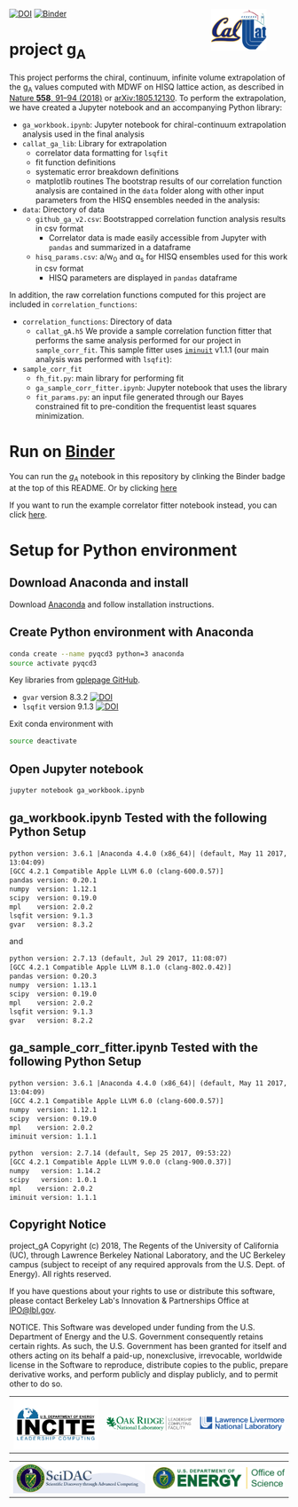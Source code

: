 <figure style="float:right">
    <img
    src="./data/callat_logo.png"
    width="100"
    alt="CalLat logo"
    align="right"
    /img>
</figure>

[![DOI](https://zenodo.org/badge/DOI/10.5281/zenodo.1241374.svg)](https://doi.org/10.5281/zenodo.1241374)
[![Binder](https://mybinder.org/badge_logo.svg)](https://mybinder.org/v2/gh/callat-qcd/project_gA/master?filepath=ga_workbook.ipynb)


# project g<sub>A</sub>

This project performs the chiral, continuum, infinite volume extrapolation of the g<sub>A</sub> values computed with MDWF on HISQ lattice action, as described in [Nature **558**, 91–94 (2018)](https://www.nature.com/articles/s41586-018-0161-8) or [arXiv:1805.12130](https://arxiv.org/abs/1805.12130).  To perform the extrapolation, we have created a Jupyter notebook and an accompanying Python library:
* `ga_workbook.ipynb`: Jupyter notebook for chiral-continuum extrapolation analysis used in the final analysis
* `callat_ga_lib`: Library for extrapolation
  * correlator data formatting for `lsqfit`
  * fit function definitions
  * systematic error breakdown definitions
  * matplotlib routines
The bootstrap results of our correlation function analysis are contained in the `data` folder along with other input parameters from the HISQ ensembles needed in the analysis:
* `data`: Directory of data
  * `github_ga_v2.csv`: Bootstrapped correlation function analysis results in csv format
    * Correlator data is made easily accessible from Jupyter with `pandas` and summarized in a dataframe
  * `hisq_params.csv`: a/w<sub>0</sub> and α<sub>s</sub> for HISQ ensembles used for this work in csv format
    * HISQ parameters are displayed in `pandas` dataframe

In addition, the raw correlation functions computed for this project are included in `correlation_functions`:
* `correlation_functions`: Directory of data
  * `callat_gA.h5`
We provide a sample correlation function fitter that performs the same analysis performed for our project in `sample_corr_fit`.  This sample fitter uses [`iminuit`](https://iminuit.readthedocs.io/en/latest/) v1.1.1 (our main analysis was performed with `lsqfit`):
* `sample_corr_fit`
  * `fh_fit.py`: main library for performing fit
  * `ga_sample_corr_fitter.ipynb`: Jupyter notebook that uses the library
  * `fit_params.py`: an input file generated through our Bayes constrained fit to pre-condition the frequentist least squares minimization.

# Run on [Binder](https://mybinder.org/)

You can run the $g_A$ notebook in this repository by clinking the Binder badge at the top of this README.
Or by clicking [here](https://mybinder.org/v2/gh/callat-qcd/project_gA/master?filepath=ga_workbook.ipynb)

If you want to run the example correlator fitter notebook instead, you can click [here](https://mybinder.org/v2/gh/callat-qcd/project_gA/master?filepath=sample_corr_fit%2Fga_sample_corr_fitter.ipynb).
  
# Setup for Python environment
## Download Anaconda and install
Download [Anaconda](https://www.continuum.io/downloads) and follow installation instructions.

## Create Python environment with Anaconda
```bash
conda create --name pyqcd3 python=3 anaconda
source activate pyqcd3
```

Key libraries from [gplepage GitHub](https://github.com/gplepage).
* `gvar` version 8.3.2 [![DOI](https://zenodo.org/badge/DOI/10.5281/zenodo.816304.svg)](https://doi.org/10.5281/zenodo.816304)
* `lsqfit` version 9.1.3 [![DOI](https://zenodo.org/badge/DOI/10.5281/zenodo.494988.svg)](https://doi.org/10.5281/zenodo.494988)

Exit conda environment with
```bash
source deactivate
```

## Open Jupyter notebook
```bash
jupyter notebook ga_workbook.ipynb
```

## ga_workbook.ipynb Tested with the following Python Setup
```
python version: 3.6.1 |Anaconda 4.4.0 (x86_64)| (default, May 11 2017, 13:04:09)
[GCC 4.2.1 Compatible Apple LLVM 6.0 (clang-600.0.57)]
pandas version: 0.20.1
numpy  version: 1.12.1
scipy  version: 0.19.0
mpl    version: 2.0.2
lsqfit version: 9.1.3
gvar   version: 8.3.2
```

and

```
python version: 2.7.13 (default, Jul 29 2017, 11:08:07)
[GCC 4.2.1 Compatible Apple LLVM 8.1.0 (clang-802.0.42)]
pandas version: 0.20.3
numpy  version: 1.13.1
scipy  version: 0.19.0
mpl    version: 2.0.2
lsqfit version: 9.1.3
gvar   version: 8.2.2
```

## ga_sample_corr_fitter.ipynb Tested with the following Python Setup
```
python version: 3.6.1 |Anaconda 4.4.0 (x86_64)| (default, May 11 2017, 13:04:09)
[GCC 4.2.1 Compatible Apple LLVM 6.0 (clang-600.0.57)]
numpy  version: 1.12.1
scipy  version: 0.19.0
mpl    version: 2.0.2
iminuit version: 1.1.1
```

```
python  version: 2.7.14 (default, Sep 25 2017, 09:53:22)
[GCC 4.2.1 Compatible Apple LLVM 9.0.0 (clang-900.0.37)]
numpy   version: 1.14.2
scipy   version: 1.0.1
mpl    version: 2.0.2
iminuit version: 1.1.1
```



## Copyright Notice

project_gA Copyright (c) 2018, The Regents of the University of California (UC), through Lawrence Berkeley National Laboratory, and the UC Berkeley campus (subject to receipt of any required approvals from the U.S. Dept. of Energy). All rights reserved.

If you have questions about your rights to use or distribute this software, please contact Berkeley Lab's Innovation & Partnerships Office at  IPO@lbl.gov.

NOTICE.  This Software was developed under funding from the U.S. Department of Energy and the U.S. Government consequently retains certain rights.  As such, the U.S. Government has been granted for itself and others acting on its behalf a paid-up, nonexclusive, irrevocable, worldwide license in the Software to reproduce, distribute copies to the public, prepare derivative works, and perform publicly and display publicly, and to permit other to do so.

| | | |
|:---:|:---:|:---:|
| [<img src='./data/incite_logo.png' width='275'/>](http://www.doeleadershipcomputing.org/)  | [<img src='./data/olcf_logo.png' width='275'/>](https://www.olcf.ornl.gov/) | [<img src='./data/llnl_logo.png' width='275' />](https://hpc.llnl.gov/) |

| | |
|:---:|:---:|
| [<img src='./data/scidac_logo.png' width='416.5' />](http://www.scidac.gov/) | [<img src='./data/doe_oos_highres.jpg' width='416.5'/>](https://science.energy.gov) |
